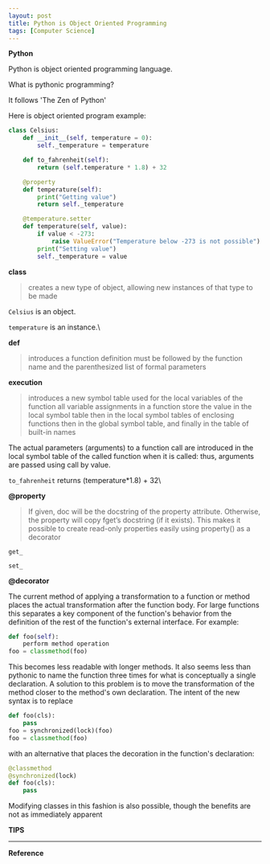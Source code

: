 ```yaml
---
layout: post
title: Python is Object Oriented Programming
tags: [Computer Science]
---
```

**__Python__**

Python is object oriented programming language.

What is pythonic programming?

It follows 'The Zen of Python'



Here is object oriented program example:

```Python
class Celsius:
    def __init__(self, temperature = 0):
        self._temperature = temperature

    def to_fahrenheit(self):
        return (self.temperature * 1.8) + 32

    @property
    def temperature(self):
        print("Getting value")
        return self._temperature

    @temperature.setter
    def temperature(self, value):
        if value < -273:
            raise ValueError("Temperature below -273 is not possible")
        print("Setting value")
        self._temperature = value
```

**__class__**

> creates a new type of object, allowing new instances of that type to be made

`Celsius` is an object.

`temperature` is an instance.\

**__def__**

>introduces a function definition
>must be followed by the function name and the parenthesized list of formal parameters

__execution__
>introduces a new symbol table used for the local variables of the function
>all variable assignments in a function store the value in the local symbol table
>then in the local symbol tables of enclosing functions
>then in the global symbol table, and finally in the table of built-in names

The actual parameters (arguments) to a function call are introduced in the local symbol table of the called function when it is called: thus, arguments are passed using call by value.

`to_fahrenheit` returns (temperature*1.8) + 32\


**__@property__**

>If given, doc will be the docstring of the property attribute.
>Otherwise, the property will copy fget’s docstring (if it exists).
>This makes it possible to create read-only properties easily using property() as a decorator

```
get_

set_

```


**__@decorator__**


The current method of applying a transformation to a function or method places the actual transformation after the function body. For large functions this separates a key component of the function's behavior from the definition of the rest of the function's external interface. For example:

```python
def foo(self):
    perform method operation
foo = classmethod(foo)
```

This becomes less readable with longer methods. It also seems less than pythonic to name the function three times for what is conceptually a single declaration. A solution to this problem is to move the transformation of the method closer to the method's own declaration. The intent of the new syntax is to replace

```python
def foo(cls):
    pass
foo = synchronized(lock)(foo)
foo = classmethod(foo)
```
with an alternative that places the decoration in the function's declaration:

```python
@classmethod
@synchronized(lock)
def foo(cls):
    pass
```
Modifying classes in this fashion is also possible, though the benefits are not as immediately apparent



**__TIPS__**
>
>
>


***
**__Reference__**
